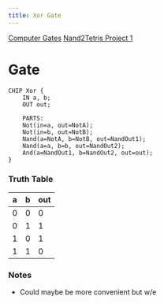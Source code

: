```yaml
---
title: Xor Gate
---
```

[Computer Gates](out/computer-gates.md)
[Nand2Tetris Project 1](out/nand2tetris-project-1.md)
#  Gate
```
CHIP Xor {
    IN a, b;
    OUT out;

    PARTS:
    Not(in=a, out=NotA);
	Not(in=b, out=NotB);
	Nand(a=NotA, b=NotB, out=NandOut1);
	Nand(a=a, b=b, out=NandOut2);
	And(a=NandOut1, b=NandOut2, out=out);
}
```
### Truth Table

a | b | out
-- | -- | --
 0|0|0
 0|1|1
 1|0|1
 1|1|0

### Notes
- Could maybe be more convenient but w/e